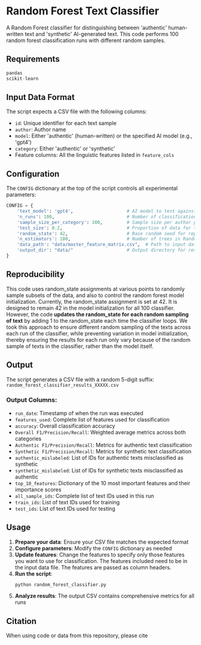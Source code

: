 # Random Forest Text Classifier

A Random Forest classifier for distinguishing between 'authentic' human-written text and 'synthetic' AI-generated text. This code performs 100 random forest classification runs with different random samples.


## Requirements

```python
pandas
scikit-learn
```

## Input Data Format

The script expects a CSV file with the following columns:
- `id`: Unique identifier for each text sample
- `author`: Author name
- `model`: Either 'authentic' (human-written) or the specified AI model (e.g., 'gpt4')
- `category`: Either 'authentic' or 'synthetic'
- Feature columns: All the linguistic features listed in `feature_cols`


## Configuration

The `CONFIG` dictionary at the top of the script controls all experimental parameters:

```python
CONFIG = {
    'text_model': 'gpt4',                    # AI model to test against (e.g., 'gpt4', 'gpt3.5')
    'n_runs': 100,                           # Number of classification runs
    'sample_size_per_category': 100,         # Sample size per author per category
    'test_size': 0.2,                        # Proportion of data for testing (20%)
    'random_state': 42,                      # Base random seed for reproducibility
    'n_estimators': 100,                     # Number of trees in Random Forest
    'data_path': "data/master_feature_matrix.csv",  # Path to input data
    'output_dir': "data/"                    # Output directory for results
}
```


## Reproducibility

This code uses random_state assignments at various points to randomly sample subsets of the data, and also to control the random forest model initialization. Currently, the random_state assignment is set at 42. It is designed to remain 42 in the model initialization for all 100 classifier. However, the code **updates the random_state for each random sampling of text** by adding 1 to the random_state each time the classifier loops. We took this approach to ensure different random sampling of the texts across each run of the classifier, while preventing variation in model initialization, thereby ensuring the results for each run only vary because of the random sample of texts in the classifier, rather than the model itself.

## Output

The script generates a CSV file with a random 5-digit suffix: `random_forest_classifier_results_XXXXX.csv`

### Output Columns:
- `run_date`: Timestamp of when the run was executed
- `features_used`: Complete list of features used for classification
- `accuracy`: Overall classification accuracy
- `Overall F1/Precision/Recall`: Weighted average metrics across both categories
- `Authentic F1/Precision/Recall`: Metrics for authentic text classification
- `Synthetic F1/Precision/Recall`: Metrics for synthetic text classification
- `authentic_mislabeled`: List of IDs for authentic texts misclassified as synthetic
- `synthetic_mislabeled`: List of IDs for synthetic texts misclassified as authentic
- `top_10_features`: Dictionary of the 10 most important features and their importance scores
- `all_sample_ids`: Complete list of text IDs used in this run
- `train_ids`: List of text IDs used for training
- `test_ids`: List of text IDs used for testing

## Usage

1. **Prepare your data**: Ensure your CSV file matches the expected format
2. **Configure parameters**: Modify the `CONFIG` dictionary as needed
3. **Update features**: Change the features to specify only those features you want to use for classification. The features included need to be in the input data file. The features are passed as column headers.
4. **Run the script**:
   ```bash
   python random_forest_classifier.py
   ```
5. **Analyze results**: The output CSV contains comprehensive metrics for all runs


## Citation

When using code or data from this repository, please cite
